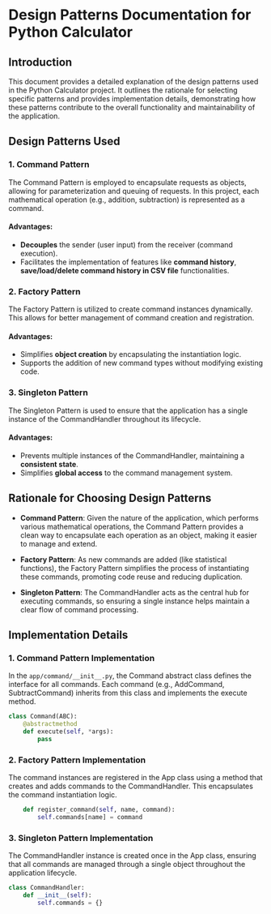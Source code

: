 # Design Patterns Documentation for Python Calculator

## Introduction
This document provides a detailed explanation of the design patterns used in the Python Calculator project. It outlines the rationale for selecting specific patterns and provides implementation details, demonstrating how these patterns contribute to the overall functionality and maintainability of the application.

## Design Patterns Used

### 1. Command Pattern
The Command Pattern is employed to encapsulate requests as objects, allowing for parameterization and queuing of requests. In this project, each mathematical operation (e.g., addition, subtraction) is represented as a command.

#### Advantages:
- **Decouples** the sender (user input) from the receiver (command execution).
- Facilitates the implementation of features like **command history**, **save/load/delete command history in CSV file**  functionalities.

### 2. Factory Pattern
The Factory Pattern is utilized to create command instances dynamically. This allows for better management of command creation and registration.

#### Advantages:
- Simplifies **object creation** by encapsulating the instantiation logic.
- Supports the addition of new command types without modifying existing code.

### 3. Singleton Pattern
The Singleton Pattern is used to ensure that the application has a single instance of the CommandHandler throughout its lifecycle.

#### Advantages:
- Prevents multiple instances of the CommandHandler, maintaining a **consistent state**.
- Simplifies **global access** to the command management system.

## Rationale for Choosing Design Patterns

- **Command Pattern**: Given the nature of the application, which performs various mathematical operations, the Command Pattern provides a clean way to encapsulate each operation as an object, making it easier to manage and extend.
  
- **Factory Pattern**: As new commands are added (like statistical functions), the Factory Pattern simplifies the process of instantiating these commands, promoting code reuse and reducing duplication.
  
- **Singleton Pattern**: The CommandHandler acts as the central hub for executing commands, so ensuring a single instance helps maintain a clear flow of command processing.

## Implementation Details

### 1. Command Pattern Implementation
In the `app/command/__init__.py`, the Command abstract class defines the interface for all commands. Each command (e.g., AddCommand, SubtractCommand) inherits from this class and implements the execute method.

```python
class Command(ABC):
    @abstractmethod
    def execute(self, *args):
        pass
```

### 2. Factory Pattern Implementation
The command instances are registered in the App class using a method that creates and adds commands to the CommandHandler. This encapsulates the command instantiation logic.

```python
    def register_command(self, name, command):
        self.commands[name] = command
```

### 3. Singleton Pattern Implementation
The CommandHandler instance is created once in the App class, ensuring that all commands are managed through a single object throughout the application lifecycle.

```python
class CommandHandler:
    def __init__(self):
        self.commands = {}
```
